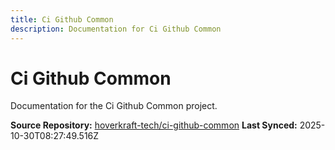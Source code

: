```yaml
---
title: Ci Github Common
description: Documentation for Ci Github Common
---
```


# Ci Github Common

Documentation for the Ci Github Common project.

**Source Repository:** [hoverkraft-tech/ci-github-common](https://github.com/hoverkraft-tech/ci-github-common)
**Last Synced:** 2025-10-30T08:27:49.516Z